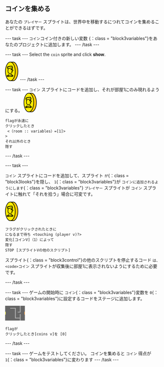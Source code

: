 ## コインを集める

あなたの `プレイヤー` スプライトは、世界中を移動するにつれてコインを集めることができるはずです。

\--- task \--- `コイン`コイン付きの新しい変数</code> {：class = "block3variables"}をあなたのプロジェクトに追加します。 \--- /task \---

\--- task \--- Select the `coin` sprite and click **show**.

![スクリーンショット](images/coin.png) \--- /task \---

\--- task \--- `コイン` スプライトにコードを追加し、それが部屋1にのみ現れるようにする。 ![スクリーンショット](images/coin.png)

```blocks3
flagが永遠に
クリックしたとき
 <（room :: variables）=[1]>
>
それ以外のとき
隠す
```

\--- /task \---

\--- task \---

`コイン` スプライトにコードを追加して、スプライト `が`{：class = "block3looks"}を隠し、 `1`{：class = "block3variables"}が `コインに追加されるようにします`{：class = "block3variables"} `プレイヤー` スプライトが `コイン` スプライトに触れて「それを拾う」場合に可変です。

![コイン](images/coin.png)

```blocks3
フラグがクリックされたときに
になるまで待ち <touching (player v)?>
変化[コインV]（1）によって
隠す
STOP [スプライトVの他のスクリプト]
```

スプライト</code>{：class = "block3control"}の他のスクリプトを停止するコード `は、 <code>コイン` スプライトが収集後に部屋1に表示されないようにするために必要です。

\--- /task \---

\--- task \--- ゲームの開始時に `コイン`{：class = "block3variables"}変数を `0`{：class = "block3variables"}に設定するコードをステージに追加します。

![ステージ](images/stage.png)

```blocks3
flagが
クリックしたとき[coins v]を [0]
```

\--- /task \---

\--- task \--- ゲームをテストしてください。 コインを集めると `コイン` 得点が `1`{：class = "block3variables"}に変わります \--- /task \---